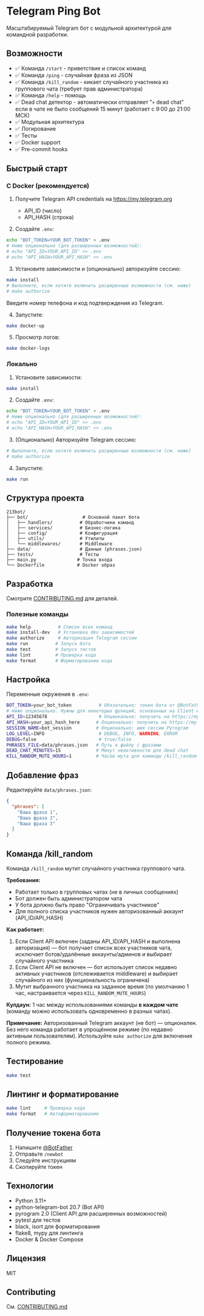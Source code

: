 # Telegram Ping Bot

Масштабируемый Telegram бот с модульной архитектурой для командной разработки.

## Возможности

- ✅ Команда `/start` - приветствие и список команд
- ✅ Команда `/ping` - случайная фраза из JSON
- ✅ Команда `/kill_random` - кикает случайного участника из группового чата (требует прав администратора)
- ✅ Команда `/help` - помощь
- ✅ Dead chat детектор - автоматически отправляет "💀 dead chat" если в чате не было сообщений 15 минут (работает с 9:00 до 21:00 МСК)
- ✅ Модульная архитектура
- ✅ Логирование
- ✅ Тесты
- ✅ Docker support
- ✅ Pre-commit hooks

## Быстрый старт

### С Docker (рекомендуется)

1. Получите Telegram API credentials на https://my.telegram.org
   - API_ID (число)
   - API_HASH (строка)

2. Создайте `.env`:
```bash
echo "BOT_TOKEN=YOUR_BOT_TOKEN" > .env
# Ниже опционально (для расширенных возможностей):
# echo "API_ID=YOUR_API_ID" >> .env
# echo "API_HASH=YOUR_API_HASH" >> .env
```

3. Установите зависимости и (опционально) авторизуйте сессию:
```bash
make install
# Выполните, если хотите включить расширенные возможности (см. ниже)
# make authorize
```
   Введите номер телефона и код подтверждения из Telegram.

4. Запустите:
```bash
make docker-up
```

5. Просмотр логов:
```bash
make docker-logs
```

### Локально

1. Установите зависимости:
```bash
make install
```

2. Создайте `.env`:
```bash
echo "BOT_TOKEN=YOUR_BOT_TOKEN" > .env
# Ниже опционально (для расширенных возможностей):
# echo "API_ID=YOUR_API_ID" >> .env
# echo "API_HASH=YOUR_API_HASH" >> .env
```

3. (Опционально) Авторизуйте Telegram сессию:
```bash
# Выполните, если хотите включить расширенные возможности (см. ниже)
# make authorize
```

4. Запустите:
```bash
make run
```

## Структура проекта

```
213bot/
├── bot/                    # Основной пакет бота
│   ├── handlers/          # Обработчики команд
│   ├── services/          # Бизнес-логика
│   ├── config/            # Конфигурация
│   ├── utils/             # Утилиты
│   └── middlewares/       # Middleware
├── data/                  # Данные (phrases.json)
├── tests/                 # Тесты
├── main.py               # Точка входа
└── Dockerfile            # Docker образ
```

## Разработка

Смотрите [CONTRIBUTING.md](CONTRIBUTING.md) для деталей.

### Полезные команды

```bash
make help          # Список всех команд
make install-dev   # Установка dev зависимостей
make authorize     # Авторизация Telegram сессии
make run          # Запуск бота
make test         # Запуск тестов
make lint         # Проверка кода
make format       # Форматирование кода
```

## Настройка

Переменные окружения в `.env`:

```bash
BOT_TOKEN=your_bot_token          # Обязательно: токен бота от @BotFather
# Ниже опционально. Нужны для некоторых функций, основанных на Client API
API_ID=12345678                   # Опционально: получить на https://my.telegram.org
API_HASH=your_api_hash_here      # Опционально: получить на https://my.telegram.org
SESSION_NAME=bot_session         # Опционально: имя сессии Pyrogram
LOG_LEVEL=INFO                    # DEBUG, INFO, WARNING, ERROR
DEBUG=false                       # true/false
PHRASES_FILE=data/phrases.json   # Путь к файлу с фразами
DEAD_CHAT_MINUTES=15             # Минут неактивности для dead chat
KILL_RANDOM_MUTE_HOURS=1         # Часов мута для команды /kill_random
```

## Добавление фраз

Редактируйте `data/phrases.json`:

```json
{
  "phrases": [
    "Ваша фраза 1",
    "Ваша фраза 2",
    "Ваша фраза 3"
  ]
}
```

## Команда /kill_random

Команда `/kill_random` мутит случайного участника группового чата.

**Требования:**
- Работает только в групповых чатах (не в личных сообщениях)
- Бот должен быть администратором чата
- У бота должно быть право "Ограничивать участников"
- Для полного списка участников нужен авторизованный аккаунт (API_ID/API_HASH)

**Как работает:**
1. Если Client API включен (заданы API_ID/API_HASH и выполнена авторизация) — бот получает список всех участников чата, исключает ботов/удалённые аккаунты/админов и выбирает случайного участника
2. Если Client API не включен — бот использует список недавно активных участников (отслеживается middleware) и выбирает случайного из них (функциональность ограничена)
3. Мутит выбранного участника на заданное время (по умолчанию 1 час, настраивается через `KILL_RANDOM_MUTE_HOURS`)

**Кулдаун:** 1 час между использованиями команды **в каждом чате** (команду можно использовать одновременно в разных чатах).

**Примечание:** Авторизованный Telegram аккаунт (не бот) — опционален. Без него команда работает в упрощённом режиме (по недавно активным пользователям). Используйте `make authorize` для включения полного режима.

## Тестирование

```bash
make test
```

## Линтинг и форматирование

```bash
make lint     # Проверка кода
make format   # Автоформатирование
```

## Получение токена бота

1. Напишите [@BotFather](https://t.me/BotFather)
2. Отправьте `/newbot`
3. Следуйте инструкциям
4. Скопируйте токен

## Технологии

- Python 3.11+
- python-telegram-bot 20.7 (Bot API)
- pyrogram 2.0 (Client API для расширенных возможностей)
- pytest для тестов
- black, isort для форматирования
- flake8, mypy для линтинга
- Docker & Docker Compose

## Лицензия

MIT

## Contributing

См. [CONTRIBUTING.md](CONTRIBUTING.md)
